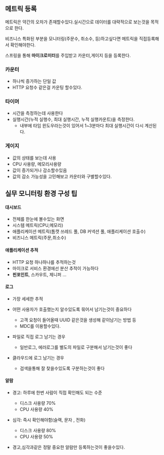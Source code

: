 ## 메트릭 등록
메트릭은 약간의 오차가 존재할수있다.실시간으로 데이터를 대략적으로 보는것을 목적으로 한다. 



비즈니스 특화된 부분을 모니터링(주문수, 취소수, 등)하고싶다면 메트릭을 직접등록해서 확인해야한다. 

스프링을 통해 **마이크로미터**를 주입받고 카운터,게이지 등을 등록한다.



### 카운터

- 하나씩 증가하는 단일 값
- HTTP 요청수 같은걸 카운팅 할수있다.

### 타이머 

- 시간을 측정하는데 사용한다
- 실행시간(누적 실행수, 최대 실행시간, 누적 실행카운트)을 측정한다.
  - 내부에 타임 윈도우라는것이 있어서 1~3분마다 최대 실행시간이 다시 계산된다.


### 게이지
- 값의 상태를 보는데 사용
- CPU 사용량, 메모리사용량 
- 값이 증가되거나 감소할수있음
- 값의 감소 가능성을 고민해보고 카운터와 구별할수있다.


## 실무 모니터링 환경 구성 팁

#### 대시보드

- 전체를 한눈에 볼수있는 화면
- 시스템 메트릭(CPU,메모리)
- 애플리케이션 메트릭(톰캣 쓰레드 풀, DB 커넥션 풀, 애플리케이션 호출수)
- 비즈니스 메트릭(주문,취소수)
#### 애플리케이션 추적
- HTTP 요청 하나하나를 추적하는것
- 마이크로 서비스 환경에선 분산 추적이 가능하다
- **핀포인트**, 스카우트, 제니퍼 ...

#### 로그

- 가장 세세한 추적
- 어떤 사용자가 호출했는지 알수있도록 묶어서 남기는것이 중요하다
  - 고객 요청이 들어올때 UUID 같은것을 생성해 같이남기는 방법 등
  - MDC를 이용할수있다.
  
- 파일로 직접 로그 남기는 경우
  - 일반로그, 에러로그를 별도의 파일로 구분해서 남기는것이 좋다
  
- 클라우드에 로그 남기는 경우
  - 검색을통해 잘 찾을수있도록 구분하는것이 좋다


#### 알람

- 경고: 하루에 한번 사람이 직접 확인해도 되는 수준
  - 디스크 사용량 70%
  - CPU 사용량 40%
- 심각: 즉시 확인해야함(슬랙, 문자 , 전화)
  - 디스크 사용량 80%
  - CPU 사용량 50%
  
- 경고,심각과같은 정말 중요한 알람만 등록하는것이 좋을수있다. 
